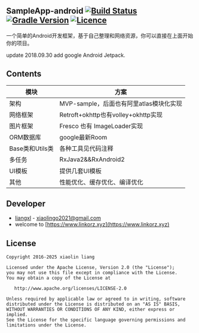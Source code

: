## SampleApp-android [![Build Status](https://travis-ci.org/seline100/SampleApp-android.svg?branch=master)](https://travis-ci.org/seline100/SampleApp-android) [![Gradle Version](https://img.shields.io/badge/gradle-3.3-green.svg)](https://docs.gradle.org/current/release-notes) [![Licence](https://img.shields.io/badge/licence-Apache-blue.svg)](http://www.apache.org/licenses/LICENSE-2.0)
  一个简单的Android开发框架，基于自己整理和网络资源，你可以直接在上面开始你的项目。

  update 2018.09.30 add google Android Jetpack.

## Contents

|模块|方案|
| ------ | ------------ |
|架构|MVP-sample，后面也有阿里atlas模块化实现|
|网络框架|Retroft+okhttp也有volley+okhttp实现|
|图片框架|Fresco 也有 ImageLoader实现|
|ORM数据库|google最新Room|
|Base类和Utils类|各种工具见代码注释|
|多任务|RxJava2&&RxAndroid2|
|UI模板|提供几套UI模板|
|其他|性能优化、缓存优化、编译优化|

## Developer
  * [liangxl](https://www.linkorz.xyz) - <xiaolingo2021@gmail.com>
  * welcome to [https://www.linkorz.xyz](https://www.linkorz.xyz)

## License
    Copyright 2016-2025 xiaolin liang

    Licensed under the Apache License, Version 2.0 (the "License");
    you may not use this file except in compliance with the License.
    You may obtain a copy of the License at

       http://www.apache.org/licenses/LICENSE-2.0

    Unless required by applicable law or agreed to in writing, software
    distributed under the License is distributed on an "AS IS" BASIS,
    WITHOUT WARRANTIES OR CONDITIONS OF ANY KIND, either express or implied.
    See the License for the specific language governing permissions and
    limitations under the License.
